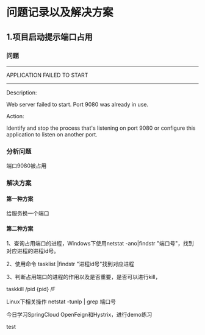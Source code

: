 # 问题记录以及解决方案

## 1.项目启动提示端口占用

### 问题

***************************
APPLICATION FAILED TO START
***************************

Description:

Web server failed to start. Port 9080 was already in use.

Action:

Identify and stop the process that's listening on port 9080 or configure this application to listen on another port.

### 分析问题

端口9080被占用

### 解决方案

#### 第一种方案

给服务换一个端口

#### 第二种方案

1、查询占用端口的进程，Windows下使用netstat -ano|findstr "端口号"，找到对应进程的进程id号。

2、使用命令 tasklist |findstr "进程id号"找到对应进程

3、判断占用端口的进程的作用以及是否重要，是否可以进行kill，

 taskkill  /pid  {pid}  /F

Linux下相关操作 netstat  -tunlp | grep  端口号

今日学习SpringCloud OpenFeign和Hystrix，进行demo练习



test